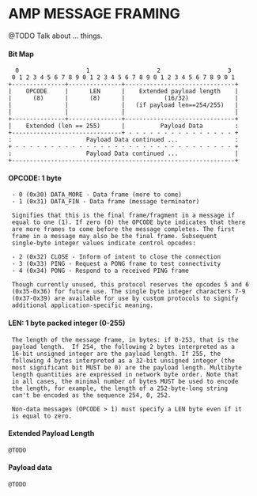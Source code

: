 # AMP MESSAGE FRAMING

@TODO Talk about ... things.

#### Bit Map

      0                   1                   2                   3
     0 1 2 3 4 5 6 7 8 9 0 1 2 3 4 5 6 7 8 9 0 1 2 3 4 5 6 7 8 9 0 1
    +---------------+---------------+-------------------------------+
    |    OPCODE     |      LEN      |    Extended payload length    |
    |      (8)      |      (8)      |           (16/32)             |
    |               |               |   (if payload len==254/255)   |
    |               |               |                               |
    +---------------+---------------+-------------------------------+
    |    Extended (len == 255)      |          Payload Data         :
    +-------------------------------+ - - - - - - - - - - - - - - - +
    :                     Payload Data continued ...                :
    + - - - - - - - - - - - - - - - - - - - - - - - - - - - - - - - +
    :                     Payload Data continued ...                |
    +---------------------------------------------------------------+

#### OPCODE:  1 byte
     
     - 0 (0x30) DATA_MORE - Data frame (more to come)
     - 1 (0x31) DATA_FIN - Data frame (message terminator)
     
     Signifies that this is the final frame/fragment in a message if
     equal to one (1). If zero (0) the OPCODE byte indicates that there
     are more frames to come before the message completes. The first
     frame in a message may also be the final frame. Subsequent
     single-byte integer values indicate control opcodes:
     
     - 2 (0x32) CLOSE - Inform of intent to close the connection
     - 3 (0x33) PING - Request a PONG frame to test connectivity
     - 4 (0x34) PONG - Respond to a received PING frame
     
     Though currently unused, this protocol reserves the opcodes 5 and 6
     (0x35-0x36) for future use. The single byte integer characters 7-9
     (0x37-0x39) are available for use by custom protocols to signify
     additional application-specific meaning.

#### LEN:  1 byte packed integer (0-255)

     The length of the message frame, in bytes: if 0-253, that is the
     payload length.  If 254, the following 2 bytes interpreted as a
     16-bit unsigned integer are the payload length. If 255, the
     following 4 bytes interpreted as a 32-bit unsigned integer (the
     most significant bit MUST be 0) are the payload length. Multibyte
     length quantities are expressed in network byte order. Note that
     in all cases, the minimal number of bytes MUST be used to encode
     the length, for example, the length of a 252-byte-long string
     can't be encoded as the sequence 254, 0, 252.
     
     Non-data messages (OPCODE > 1) must specify a LEN byte even if it
     is equal to zero.
     
#### Extended Payload Length

    @TODO

#### Payload data

    @TODO
